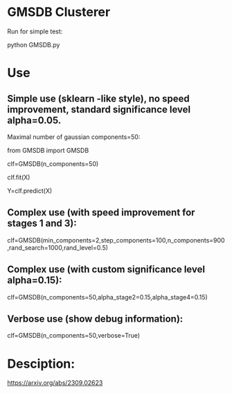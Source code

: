 # GMSDB Clusterer

Run for simple test:

 python GMSDB.py

# Use

## Simple use (sklearn -like style), no speed improvement, standard significance level alpha=0.05. 
Maximal number of gaussian components=50:

from GMSDB import GMSDB

clf=GMSDB(n_components=50)

clf.fit(X)

Y=clf.predict(X)

## Complex use (with speed improvement for stages 1 and 3):

clf=GMSDB(min_components=2,step_components=100,n_components=900,rand_search=1000,rand_level=0.5)

## Complex use (with custom significance level alpha=0.15):

clf=GMSDB(n_components=50,alpha_stage2=0.15,alpha_stage4=0.15)

## Verbose use (show debug information):

clf=GMSDB(n_components=50,verbose=True)


# Desciption:
https://arxiv.org/abs/2309.02623

